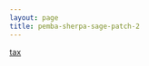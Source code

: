 ```yaml
---
layout: page
title: pemba-sherpa-sage-patch-2
---
```

<a href="{{ site.baseurl }}{% link _includes/pemba-sherpa-sage-patch-2.md/tax.html %}">tax</a>
